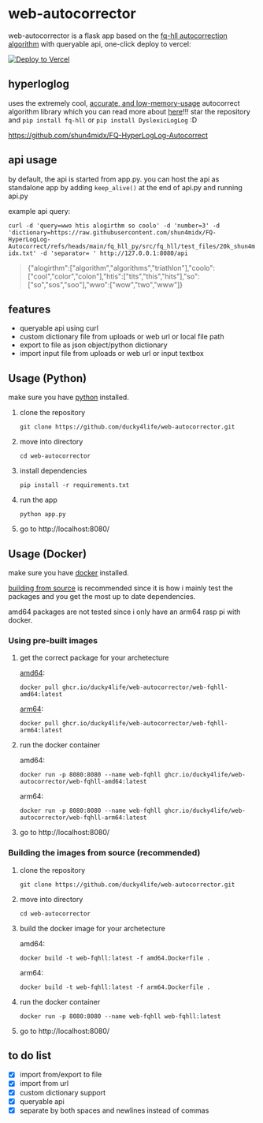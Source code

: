 # web-autocorrector

web-autocorrector is a flask app based on the [fq-hll autocorrection algorithm](https://github.com/shun4midx/FQ-HyperLogLog-Autocorrect) with queryable api, one-click deploy to vercel:

[![Deploy to Vercel](https://vercel.com/button)](https://vercel.com/import/project?template=https://github.com/ducky4life/web-autocorrector)

## hyperloglog

uses the extremely cool, [accurate, and low-memory-usage](https://github.com/shun4midx/FQ-HyperLogLog-Autocorrect/tree/main/fq_hll_py#results) autocorrect algorithm library which you can read more about [here](https://github.com/shun4midx/FQ-HyperLogLog-Autocorrect)!!! star the repository and `pip install fq-hll` or `pip install DyslexicLogLog` :D

https://github.com/shun4midx/FQ-HyperLogLog-Autocorrect

## api usage

by default, the api is started from app.py. you can host the api as standalone app by adding `keep_alive()` at the end of api.py and running api.py

example api query:

`curl -d 'query=wwo htis alogirthm so coolo' -d 'number=3' -d 'dictionary=https://raw.githubusercontent.com/shun4midx/FQ-HyperLogLog-Autocorrect/refs/heads/main/fq_hll_py/src/fq_hll/test_files/20k_shun4midx.txt' -d 'separator= ' http://127.0.0.1:8080/api`

> {"alogirthm":["algorithm","algorithms","triathlon"],"coolo":["cool","color","colon"],"htis":["tits","this","hits"],"so":["so","sos","soo"],"wwo":["wow","two","www"]}

## features

- queryable api using curl
- custom dictionary file from uploads or web url or local file path
- export to file as json object/python dictionary
- import input file from uploads or web url or input textbox

## Usage (Python)

make sure you have [python](https://www.python.org/downloads/) installed.

1. clone the repository
   ```
   git clone https://github.com/ducky4life/web-autocorrector.git
   ```
2. move into directory
   ```
   cd web-autocorrector
   ```
3. install dependencies
   ```
   pip install -r requirements.txt
   ```
4. run the app
   ```
   python app.py
   ```
5. go to http://localhost:8080/

## Usage (Docker)

make sure you have [docker](https://www.docker.com) installed.

[building from source](https://github.com/ducky4life/web-autocorrector#building-the-images-from-source-recommended) is recommended since it is how i mainly test the packages and you get the most up to date dependencies.

amd64 packages are not tested since i only have an arm64 rasp pi with docker.

### Using pre-built images

1. get the correct package for your archetecture

   [amd64](https://github.com/ducky4life/web-autocorrector/pkgs/container/web-autocorrector%2Fweb-fqhll-amd64):
   ```
   docker pull ghcr.io/ducky4life/web-autocorrector/web-fqhll-amd64:latest
   ```
   [arm64](https://github.com/ducky4life/web-autocorrector/pkgs/container/web-autocorrector%2Fweb-fqhll-arm64):
   ```
   docker pull ghcr.io/ducky4life/web-autocorrector/web-fqhll-arm64:latest
   ```
2. run the docker container

   amd64:
   ```
   docker run -p 8080:8080 --name web-fqhll ghcr.io/ducky4life/web-autocorrector/web-fqhll-amd64:latest
   ```
   arm64:
   ```
   docker run -p 8080:8080 --name web-fqhll ghcr.io/ducky4life/web-autocorrector/web-fqhll-arm64:latest
   ```
3. go to http://localhost:8080/

### Building the images from source (recommended)

1. clone the repository
   ```
   git clone https://github.com/ducky4life/web-autocorrector.git
   ```
2. move into directory
   ```
   cd web-autocorrector
   ```
3. build the docker image for your archetecture

   amd64:
   ```
   docker build -t web-fqhll:latest -f amd64.Dockerfile .
   ```
   arm64:
   ```
   docker build -t web-fqhll:latest -f arm64.Dockerfile .
   ```
4. run the docker container
   ```
   docker run -p 8080:8080 --name web-fqhll web-fqhll:latest
   ```
5. go to http://localhost:8080/


## to do list

- [x] import from/export to file
- [x] import from url
- [x] custom dictionary support
- [x] queryable api
- [x] separate by both spaces and newlines instead of commas
